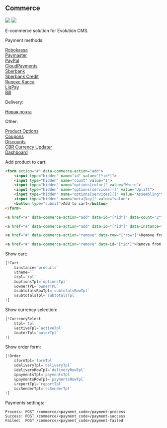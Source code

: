 ## Commerce

<img src="https://img.shields.io/badge/CMS-%3E%3D1.4.6-green.svg"> <img src="https://img.shields.io/badge/PHP-%3E=7.1-green.svg?php=7.1">

E-commerce solution for Evolution CMS.

Payment methods:

<a href="https://github.com/mnoskov/commerce-payment-robokassa" target="_blank">Robokassa</a><br>
<a href="https://github.com/mnoskov/commerce-payment-paymaster" target="_blank">Paymaster</a><br>
<a href="https://github.com/mnoskov/commerce-payment-paypal" target="_blank">PayPal</a><br>
<a href="https://github.com/mnoskov/commerce-payment-cloudpayments" target="_blank">CloudPayments</a><br>
<a href="https://github.com/mnoskov/commerce-payment-sberbank" target="_blank">Sberbank</a><br>
<a href="https://github.com/mnoskov/commerce-payment-pokupay" target="_blank">Sberbank Credit</a><br>
<a href="https://github.com/mnoskov/commerce-payment-yandexkassa" target="_blank">Яндекс.Касса</a><br>
<a href="https://github.com/dzhuryn/commerce-payment-liqpay" target="_blank">LiqPay</a><br>
<a href="https://github.com/mnoskov/commerce-payment-bill" target="_blank">Bill</a><br>

Delivery:

<a href="https://github.com/dzhuryn/commerce-delivery-novaposhta-pickup" target="_blank">Новая почта</a><br>

Other:

<a href="https://github.com/mnoskov/commerce-options" target="_blank">Product Options</a><br>
<a href="https://github.com/webber12/CommerceCoupons" target="_blank">Coupons</a><br>
<a href="https://github.com/webber12/CommerceDiscounts" target="_blank">Discounts</a><br>
<a href="https://github.com/mnoskov/commerce-cbr-currency-updater" target="_blank">CBR Currency Updater</a><br>
<a href="https://github.com/mnoskov/commerce-dashboard" target="_blank">Dashboard</a><br>

Add product to cart:
```html
<form action="#" data-commerce-action="add">
    <input type="hidden" name="id" value="[*id*]">
    <input type="hidden" name="count" value="1">
    <input type="hidden" name="options[color]" value="White">
    <input type="hidden" name="options[services][]" value="Uplift">
    <input type="hidden" name="options[services][]" value="Assembling">
    <input type="hidden" name="meta[key]" value="value">
    <button type="submit">Add to cart</button>
</form>

<a href="#" data-commerce-action="add" data-id="[*id*]" data-count="2">Add to cart</a>

<a href="#" data-commerce-action="add" data-id="[*id*]" data-instance="wishlist">Add to wishlist</a>

<a href="#" data-commerce-action="remove" data-row="[*row*]">Remove from cart by row hash</a>

<a href="#" data-commerce-action="remove" data-id="[*id*]">Remove from cart by ID</a>
```

Show cart:
```php
[!Cart
    &instance=`products`
    &theme=``
    &tpl=`tpl`
    &optionsTpl=`optionsTpl`
    &ownerTPL=`ownerTPL`
    &subtotalsRowTpl=`subtotalsRowTpl`
    &subtotalsTpl=`subtotalsTpl`
!]
```

Show currency selection:
```php
[!CurrencySelect
    &tpl=`tpl`
    &activeTpl=`activeTpl`
    &outerTpl=`outerTpl`
!]
```

Show order form:
```php
[!Order
    &formTpl=`formTpl`
    &deliveryTpl=`deliveryTpl`
    &deliveryRowTpl=`deliveryRowTpl`
    &paymentsTpl=`paymentsTpl`
    &paymentsRowTpl=`paymentsRowTpl`
    &reportTpl=`reportTpl`
    &ccSenderTpl=`ccSenderTpl`
!]
```

Payments settings:

```
Process: POST /commerce/<payment_code>/payment-process
Success: POST /commerce/<payment_code>/payment-success
Failed:  POST /commerce/<payment_code>/payment-failed
```
